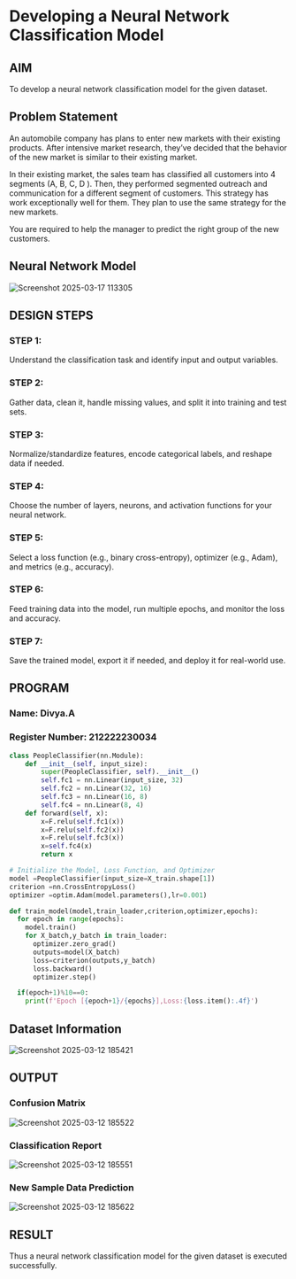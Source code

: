 # Developing a Neural Network Classification Model

## AIM

To develop a neural network classification model for the given dataset.

## Problem Statement

An automobile company has plans to enter new markets with their existing products. After intensive market research, they’ve decided that the behavior of the new market is similar to their existing market.

In their existing market, the sales team has classified all customers into 4 segments (A, B, C, D ). Then, they performed segmented outreach and communication for a different segment of customers. This strategy has work exceptionally well for them. They plan to use the same strategy for the new markets.

You are required to help the manager to predict the right group of the new customers.

## Neural Network Model

![Screenshot 2025-03-17 113305](https://github.com/user-attachments/assets/fec8ccb8-65fa-4640-81c2-c4c24cc22e2b)



## DESIGN STEPS

### STEP 1:
Understand the classification task and identify input and output variables.

### STEP 2:
Gather data, clean it, handle missing values, and split it into training and test sets.
### STEP 3:
Normalize/standardize features, encode categorical labels, and reshape data if needed.
### STEP 4:
Choose the number of layers, neurons, and activation functions for your neural network.

### STEP 5:
Select a loss function (e.g., binary cross-entropy), optimizer (e.g., Adam), and metrics (e.g., accuracy).


### STEP 6:
Feed training data into the model, run multiple epochs, and monitor the loss and accuracy.

### STEP 7:
Save the trained model, export it if needed, and deploy it for real-world use.

## PROGRAM

### Name: Divya.A
### Register Number: 212222230034

```python
class PeopleClassifier(nn.Module):
    def __init__(self, input_size):
        super(PeopleClassifier, self).__init__()
        self.fc1 = nn.Linear(input_size, 32)
        self.fc2 = nn.Linear(32, 16)
        self.fc3 = nn.Linear(16, 8)
        self.fc4 = nn.Linear(8, 4)
    def forward(self, x):
        x=F.relu(self.fc1(x))
        x=F.relu(self.fc2(x))
        x=F.relu(self.fc3(x))
        x=self.fc4(x)
        return x
```
```python
# Initialize the Model, Loss Function, and Optimizer
model =PeopleClassifier(input_size=X_train.shape[1])
criterion =nn.CrossEntropyLoss()
optimizer =optim.Adam(model.parameters(),lr=0.001)

```
```python
def train_model(model,train_loader,criterion,optimizer,epochs):
  for epoch in range(epochs):
    model.train()
    for X_batch,y_batch in train_loader:
      optimizer.zero_grad()
      outputs=model(X_batch)
      loss=criterion(outputs,y_batch)
      loss.backward()
      optimizer.step()

  if(epoch+1)%10==0:
    print(f'Epoch [{epoch+1}/{epochs}],Loss:{loss.item():.4f}')
```



## Dataset Information

![Screenshot 2025-03-12 185421](https://github.com/user-attachments/assets/98829171-025b-41e4-b3e8-6f08aed6da4c)


## OUTPUT


### Confusion Matrix

![Screenshot 2025-03-12 185522](https://github.com/user-attachments/assets/58761565-5ff6-46ac-8de2-843dc79e494e)


### Classification Report

![Screenshot 2025-03-12 185551](https://github.com/user-attachments/assets/783a0af4-e5ed-4997-82f1-910b8882d023)



### New Sample Data Prediction
![Screenshot 2025-03-12 185622](https://github.com/user-attachments/assets/b81e38c2-dd32-4924-954c-9d0a563154c5)



## RESULT
Thus a neural network classification model for the given dataset is executed successfully.
